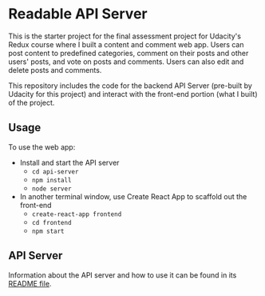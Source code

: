 # Readable API Server

This is the starter project for the final assessment project for Udacity's Redux course where I built a content and comment web app. Users can post content to predefined categories, comment on their posts and other users' posts, and vote on posts and comments. Users can also edit and delete posts and comments.

This repository includes the code for the backend API Server (pre-built by Udacity for this project) and interact with the front-end portion (what I built) of the project.

## Usage

To use the web app:

* Install and start the API server
    - `cd api-server`
    - `npm install`
    - `node server`
* In another terminal window, use Create React App to scaffold out the front-end
    - `create-react-app frontend`
    - `cd frontend`
    - `npm start`

## API Server

Information about the API server and how to use it can be found in its [README file](api-server/README.md).
